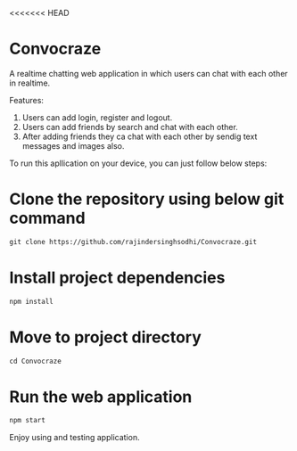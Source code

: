 <<<<<<< HEAD
# Convocraze 
   A realtime chatting web application in which users can chat with each other in realtime.

   Features:
   1. Users can add login, register and logout.
   2. Users can add friends by search and chat with each other.
   3. After adding friends they ca chat with each other by sendig text messages and images also.

To run this apllication on your device, you can just follow below steps:

# Clone the repository using below git command
   ```html
   git clone https://github.com/rajindersinghsodhi/Convocraze.git
   ```
# Install project dependencies
   ```html
   npm install 
   ```

# Move to project directory
   ```html
   cd Convocraze
   ```

# Run the web application 
   ```html
   npm start
   ```

Enjoy using and testing application.
